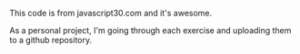 This code is from javascript30.com and it's awesome.

As a personal project, I'm going through each exercise and uploading them to a github repository.